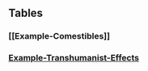 ## Tables
### [[Example-Comestibles]]
### [Example-Transhumanist-Effects](Example-Transhumanist-Effects)

